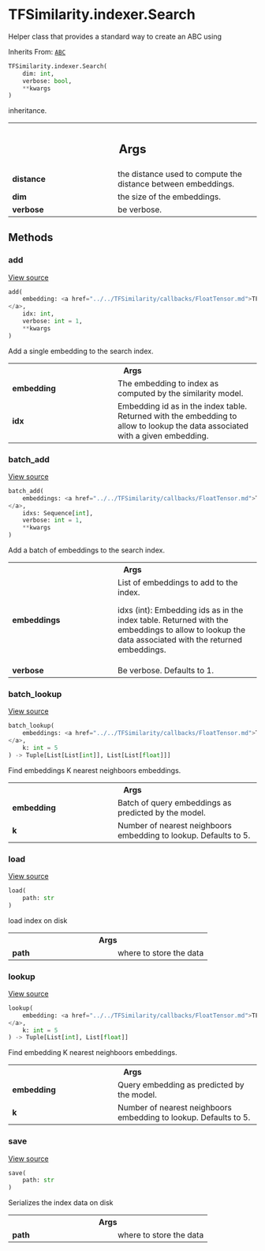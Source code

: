 # TFSimilarity.indexer.Search





Helper class that provides a standard way to create an ABC using

Inherits From: [`ABC`](../../TFSimilarity/distances/ABC.md)


```python
TFSimilarity.indexer.Search(
    dim: int,
    verbose: bool,
    **kwargs
)
```



<!-- Placeholder for "Used in" -->
inheritance.

<!-- Tabular view -->
 <table class="responsive fixed orange">
<colgroup><col width="214px"><col></colgroup>
<tr><th colspan="2"><h2 class="add-link">Args</h2></th></tr>

<tr>
<td>
<b>distance</b>
</td>
<td>
the distance used to compute the distance between
embeddings.
</td>
</tr><tr>
<td>
<b>dim</b>
</td>
<td>
the size of the embeddings.
</td>
</tr><tr>
<td>
<b>verbose</b>
</td>
<td>
be verbose.
</td>
</tr>
</table>



## Methods

<h3 id="add">add</h3>

<a target="_blank" class="external" href="https://github.com/tensorflow/similarity/blob/main/tensorflow_similarity/search/search.py#L42-L58">View source</a>

```python
add(
    embedding: <a href="../../TFSimilarity/callbacks/FloatTensor.md">TFSimilarity.callbacks.FloatTensor```
</a>,
    idx: int,
    verbose: int = 1,
    **kwargs
)
```


Add a single embedding to the search index.


<!-- Tabular view -->
 <table class="responsive fixed orange">
<colgroup><col width="214px"><col></colgroup>
<tr><th colspan="2">Args</th></tr>

<tr>
<td>
<b>embedding</b>
</td>
<td>
The embedding to index as computed by
the similarity model.
</td>
</tr><tr>
<td>
<b>idx</b>
</td>
<td>
Embedding id as in the index table.
Returned with the embedding to allow to lookup
the data associated with a given embedding.
</td>
</tr>
</table>



<h3 id="batch_add">batch_add</h3>

<a target="_blank" class="external" href="https://github.com/tensorflow/similarity/blob/main/tensorflow_similarity/search/search.py#L60-L76">View source</a>

```python
batch_add(
    embeddings: <a href="../../TFSimilarity/callbacks/FloatTensor.md">TFSimilarity.callbacks.FloatTensor```
</a>,
    idxs: Sequence[int],
    verbose: int = 1,
    **kwargs
)
```


Add a batch of embeddings to the search index.


<!-- Tabular view -->
 <table class="responsive fixed orange">
<colgroup><col width="214px"><col></colgroup>
<tr><th colspan="2">Args</th></tr>

<tr>
<td>
<b>embeddings</b>
</td>
<td>
List of embeddings to add to the index.

idxs (int): Embedding ids as in the index table. Returned with
the embeddings to allow to lookup the data associated
with the returned embeddings.
</td>
</tr><tr>
<td>
<b>verbose</b>
</td>
<td>
Be verbose. Defaults to 1.
</td>
</tr>
</table>



<h3 id="batch_lookup">batch_lookup</h3>

<a target="_blank" class="external" href="https://github.com/tensorflow/similarity/blob/main/tensorflow_similarity/search/search.py#L89-L98">View source</a>

```python
batch_lookup(
    embeddings: <a href="../../TFSimilarity/callbacks/FloatTensor.md">TFSimilarity.callbacks.FloatTensor```
</a>,
    k: int = 5
) -> Tuple[List[List[int]], List[List[float]]]
```


Find embeddings K nearest neighboors embeddings.


<!-- Tabular view -->
 <table class="responsive fixed orange">
<colgroup><col width="214px"><col></colgroup>
<tr><th colspan="2">Args</th></tr>

<tr>
<td>
<b>embedding</b>
</td>
<td>
Batch of query embeddings as predicted by the model.
</td>
</tr><tr>
<td>
<b>k</b>
</td>
<td>
Number of nearest neighboors embedding to lookup. Defaults to 5.
</td>
</tr>
</table>



<h3 id="load">load</h3>

<a target="_blank" class="external" href="https://github.com/tensorflow/similarity/blob/main/tensorflow_similarity/search/search.py#L108-L114">View source</a>

```python
load(
    path: str
)
```


load index on disk


<!-- Tabular view -->
 <table class="responsive fixed orange">
<colgroup><col width="214px"><col></colgroup>
<tr><th colspan="2">Args</th></tr>

<tr>
<td>
<b>path</b>
</td>
<td>
where to store the data
</td>
</tr>
</table>



<h3 id="lookup">lookup</h3>

<a target="_blank" class="external" href="https://github.com/tensorflow/similarity/blob/main/tensorflow_similarity/search/search.py#L78-L87">View source</a>

```python
lookup(
    embedding: <a href="../../TFSimilarity/callbacks/FloatTensor.md">TFSimilarity.callbacks.FloatTensor```
</a>,
    k: int = 5
) -> Tuple[List[int], List[float]]
```


Find embedding K nearest neighboors embeddings.


<!-- Tabular view -->
 <table class="responsive fixed orange">
<colgroup><col width="214px"><col></colgroup>
<tr><th colspan="2">Args</th></tr>

<tr>
<td>
<b>embedding</b>
</td>
<td>
Query embedding as predicted by the model.
</td>
</tr><tr>
<td>
<b>k</b>
</td>
<td>
Number of nearest neighboors embedding to lookup. Defaults to 5.
</td>
</tr>
</table>



<h3 id="save">save</h3>

<a target="_blank" class="external" href="https://github.com/tensorflow/similarity/blob/main/tensorflow_similarity/search/search.py#L100-L106">View source</a>

```python
save(
    path: str
)
```


Serializes the index data on disk


<!-- Tabular view -->
 <table class="responsive fixed orange">
<colgroup><col width="214px"><col></colgroup>
<tr><th colspan="2">Args</th></tr>

<tr>
<td>
<b>path</b>
</td>
<td>
where to store the data
</td>
</tr>
</table>





